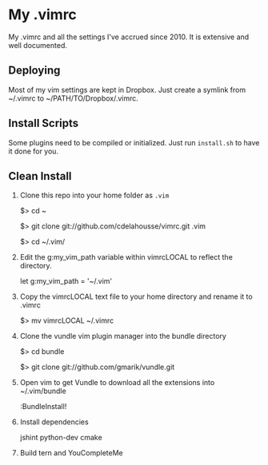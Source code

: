 # My .vimrc

My .vimrc and all the settings I've accrued since 2010. It is extensive and well
documented.

## Deploying

Most of my vim settings are kept in Dropbox. Just create a symlink from ~/.vimrc
to ~/PATH/TO/Dropbox/.vimrc.

## Install Scripts

Some plugins need to be compiled or initialized. Just run `install.sh` to have
it done for you.

## Clean Install

1. Clone this repo into your home folder as `.vim`

    $> cd ~

    $> git clone git://github.com/cdelahousse/vimrc.git .vim

    $> cd ~/.vim/


1. Edit the g:my_vim_path variable within vimrcLOCAL to reflect the directory.


    let g:my_vim_path = '~/.vim'


1. Copy the vimrcLOCAL text file to your home directory and rename it to .vimrc

    $> mv vimrcLOCAL ~/.vimrc

1. Clone the vundle vim plugin manager into the bundle directory

    $> cd bundle

    $> git clone git://github.com/gmarik/vundle.git

1. Open vim to get Vundle to download all the extensions into ~/.vim/bundle

    :BundleInstall!

1. Install dependencies

    jshint
    python-dev
    cmake

1. Build tern and YouCompleteMe
